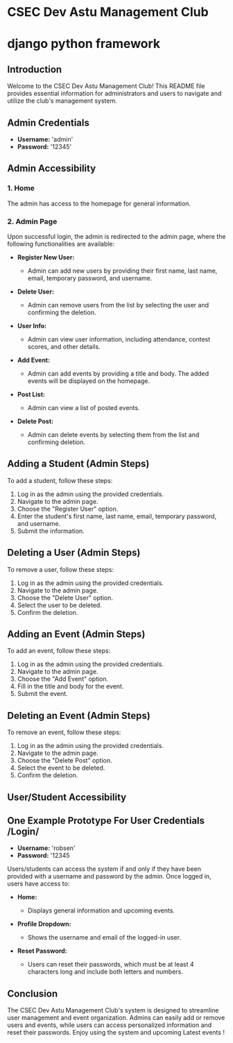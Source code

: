 # CSEC Dev Astu Management Club
# django python framework
## Introduction
Welcome to the CSEC Dev Astu Management Club! This README file provides essential information for administrators and users to navigate and utilize the club's management system.

## Admin Credentials
- **Username:** 'admin'
- **Password:** '12345'
  
## Admin Accessibility

### 1. Home
The admin has access to the homepage for general information.

### 2. Admin Page
Upon successful login, the admin is redirected to the admin page, where the following functionalities are available:

- **Register New User:**
  - Admin can add new users by providing their first name, last name, email, temporary password, and username.

- **Delete User:**
  - Admin can remove users from the list by selecting the user and confirming the deletion.

- **User Info:**
  - Admin can view user information, including attendance, contest scores, and other details.

- **Add Event:**
  - Admin can add events by providing a title and body. The added events will be displayed on the homepage.

- **Post List:**
  - Admin can view a list of posted events.

- **Delete Post:**
  - Admin can delete events by selecting them from the list and confirming deletion.

## Adding a Student (Admin Steps)
To add a student, follow these steps:

1. Log in as the admin using the provided credentials.
2. Navigate to the admin page.
3. Choose the "Register User" option.
4. Enter the student's first name, last name, email, temporary password, and username.
5. Submit the information.

## Deleting a User (Admin Steps)
To remove a user, follow these steps:

1. Log in as the admin using the provided credentials.
2. Navigate to the admin page.
3. Choose the "Delete User" option.
4. Select the user to be deleted.
5. Confirm the deletion.

## Adding an Event (Admin Steps)
To add an event, follow these steps:

1. Log in as the admin using the provided credentials.
2. Navigate to the admin page.
3. Choose the "Add Event" option.
4. Fill in the title and body for the event.
5. Submit the event.

## Deleting an Event (Admin Steps)
To remove an event, follow these steps:

1. Log in as the admin using the provided credentials.
2. Navigate to the admin page.
3. Choose the "Delete Post" option.
4. Select the event to be deleted.
5. Confirm the deletion.

## User/Student Accessibility

## One Example Prototype For  User  Credentials /Login/
- **Username:** 'robsen'
- **Password:** '12345

Users/students can access the system if and only if they have been provided with a username and password by the admin. Once logged in, users have access to:

- **Home:**
  - Displays general information and upcoming events.

- **Profile Dropdown:**
  - Shows the username and email of the logged-in user.

- **Reset Password:**
  - Users can reset their passwords, which must be at least 4 characters long and include both letters and numbers.

## Conclusion
The CSEC Dev Astu Management Club's system is designed to streamline user management and event organization. Admins can easily add or remove users and events, while users can access personalized information and reset their passwords. Enjoy using the system and upcoming Latest events !
